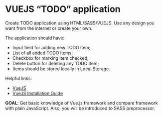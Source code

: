 # VUEJS “TODO” application

Create TODO application using HTML/SASS/VUEJS. Use any design you want from the internet or create your own.

The application should have:
- Input field for adding new TODO item;
- List of all added TODO items;
- Checkbox for marking item checked;
- Delete button for deleting any TODO item;
- Items should be stored locally in Local Storage.

Helpful links:
- [VueJS]
- [VueJS Installation Guide]

[VueJS]: https://vuejs.org/
[VueJS Installation Guide]: https://vuejs.org/v2/guide/installation.html

**GOAL**: Get basic knowledge of Vue.js framework and compare framework with plain JavaScript. Also, you will be introduced to SASS preprocessor.